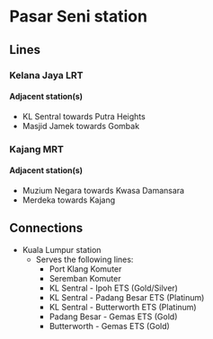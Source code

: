 # Pasar Seni station

## Lines

### Kelana Jaya LRT

#### Adjacent station(s)

- KL Sentral towards Putra Heights
- Masjid Jamek towards Gombak

### Kajang MRT

#### Adjacent station(s)

- Muzium Negara towards Kwasa Damansara
- Merdeka towards Kajang

## Connections

- Kuala Lumpur station
    - Serves the following lines:
        - Port Klang Komuter
        - Seremban Komuter
        - KL Sentral - Ipoh ETS (Gold/Silver)
        - KL Sentral - Padang Besar ETS (Platinum)
        - KL Sentral - Butterworth ETS (Platinum)
        - Padang Besar - Gemas ETS (Gold)
        - Butterworth - Gemas ETS (Gold)
